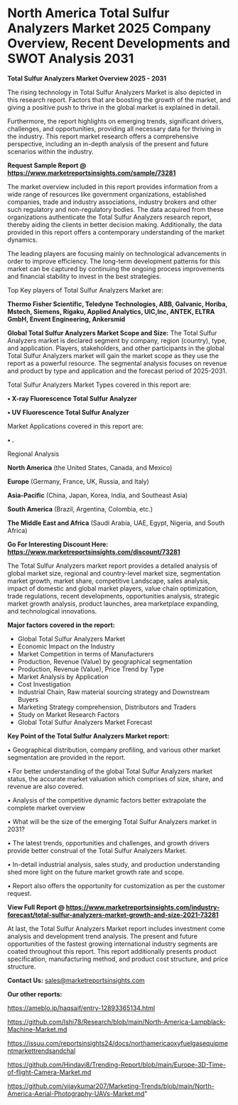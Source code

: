 # North America Total Sulfur Analyzers Market 2025 Company Overview, Recent Developments and SWOT Analysis 2031

<Strong> Total Sulfur Analyzers Market Overview 2025 - 2031</strong>

The rising technology in Total Sulfur Analyzers Market is also depicted in this research report. Factors that are boosting the growth of the market, and giving a positive push to thrive in the global market is explained in detail.

Furthermore, the report highlights on emerging trends, significant drivers, challenges, and opportunities, providing all necessary data for thriving in the industry. This report market research offers a comprehensive perspective, including an in-depth analysis of the present and future scenarios within the industry.

<strong>Request Sample Report @ <a href=https://www.marketreportsinsights.com/sample/73281>https://www.marketreportsinsights.com/sample/73281</a></strong>

The market overview included in this report provides information from a wide range of resources like government organizations, established companies, trade and industry associations, industry brokers and other such regulatory and non-regulatory bodies. The data acquired from these organizations authenticate the Total Sulfur Analyzers research report, thereby aiding the clients in better decision making. Additionally, the data provided in this report offers a contemporary understanding of the market dynamics.

The leading players are focusing mainly on technological advancements in order to improve efficiency. The long-term development patterns for this market can be captured by continuing the ongoing process improvements and financial stability to invest in the best strategies.

Top Key players of Total Sulfur Analyzers Market are:

<strong>Thermo Fisher Scientific, Teledyne Technologies, ABB, Galvanic, Horiba, Mstech, Siemens, Rigaku, Applied Analytics, UIC,Inc, ANTEK, ELTRA GmbH, Envent Engineering, Ankersmid</strong>

<strong><b>Global Total Sulfur Analyzers Market Scope and Size:</b></strong>
The Total Sulfur Analyzers market is declared segment by company, region (country), type, and application. Players, stakeholders, and other participants in the global Total Sulfur Analyzers market will gain the market scope as they use the report as a powerful resource. The segmental analysis focuses on revenue and product by type and application and the forecast period of 2025-2031.

Total Sulfur Analyzers Market Types covered in this report are:

<strong>• X-ray Fluorescence Total Sulfur Analyzer

• UV Fluorescence Total Sulfur Analyzer</strong>

Market Applications covered in this report are:

<strong>• .</strong> 

Regional Analysis

<strong>North America</strong> (the United States, Canada, and Mexico)

<strong>Europe</strong> (Germany, France, UK, Russia, and Italy)

<strong>Asia-Pacific</strong> (China, Japan, Korea, India, and Southeast Asia)

<strong>South America</strong> (Brazil, Argentina, Colombia, etc.)

<strong>The Middle East and Africa</strong> (Saudi Arabia, UAE, Egypt, Nigeria, and South Africa)

<strong>Go For Interesting Discount Here: <a href=https://www.marketreportsinsights.com/discount/73281>https://www.marketreportsinsights.com/discount/73281</a></strong>

The Total Sulfur Analyzers market report provides a detailed analysis of global market size, regional and country-level market size, segmentation market growth, market share, competitive Landscape, sales analysis, impact of domestic and global market players, value chain optimization, trade regulations, recent developments, opportunities analysis, strategic market growth analysis, product launches, area marketplace expanding, and technological innovations.

<strong><b>Major factors covered in the report:</b></strong>
<ul>
  <li>Global Total Sulfur Analyzers Market </li>
  <li>Economic Impact on the Industry</li>
  <li>Market Competition in terms of Manufacturers</li>
  <li>Production, Revenue (Value) by geographical segmentation</li>
  <li>Production, Revenue (Value), Price Trend by Type</li>
  <li>Market Analysis by Application</li>
  <li>Cost Investigation</li>
  <li>Industrial Chain, Raw material sourcing strategy and Downstream Buyers</li>
  <li>Marketing Strategy comprehension, Distributors and Traders</li>
  <li>Study on Market Research Factors</li>
  <li>Global Total Sulfur Analyzers Market Forecast</li>
</ul>

<strong><b>Key Point of the Total Sulfur Analyzers Market report:</b></strong>

• Geographical distribution, company profiling, and various other market segmentation are provided in the report.

• For better understanding of the global Total Sulfur Analyzers market status, the accurate market valuation which comprises of size, share, and revenue are also covered.

• Analysis of the competitive dynamic factors better extrapolate the complete market overview

• What will be the size of the emerging Total Sulfur Analyzers market in 2031?

• The latest trends, opportunities and challenges, and growth drivers provide better construal of the Total Sulfur Analyzers Market.

• In-detail industrial analysis, sales study, and production understanding shed more light on the future market growth rate and scope.

• Report also offers the opportunity for customization as per the customer request.

<strong><b>View Full Report @ <a href=https://www.marketreportsinsights.com/industry-forecast/total-sulfur-analyzers-market-growth-and-size-2021-73281>https://www.marketreportsinsights.com/industry-forecast/total-sulfur-analyzers-market-growth-and-size-2021-73281</a></b></strong>


At last, the Total Sulfur Analyzers Market report includes investment come analysis and development trend analysis. The present and future opportunities of the fastest growing international industry segments are coated throughout this report. This report additionally presents product specification, manufacturing method, and product cost structure, and price structure.

<strong>Contact Us:</strong>
sales@marketreportsinsights.com

<strong>Our other reports:</strong>

<a href=https://ameblo.jp/haqsaif/entry-12893365134.html>https://ameblo.jp/haqsaif/entry-12893365134.html</a>

<a href=https://github.com/Ishi78/Research/blob/main/North-America-Lampblack-Machine-Market.md>https://github.com/Ishi78/Research/blob/main/North-America-Lampblack-Machine-Market.md</a>

<a href=https://issuu.com/reportsinsights24/docs/northamericaoxyfuelgasequipmentmarkettrendsandchal>https://issuu.com/reportsinsights24/docs/northamericaoxyfuelgasequipmentmarkettrendsandchal</a>

<a href=https://github.com/Hindavi8/Trending-Report/blob/main/Europe-3D-Time-of-flight-Camera-Market.md>https://github.com/Hindavi8/Trending-Report/blob/main/Europe-3D-Time-of-flight-Camera-Market.md</a>

<a href=https://github.com/vijaykumar207/Marketing-Trends/blob/main/North-America-Aerial-Photography-UAVs-Market.md>https://github.com/vijaykumar207/Marketing-Trends/blob/main/North-America-Aerial-Photography-UAVs-Market.md</a>"

